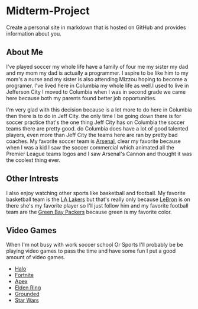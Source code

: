 # Midterm-Project
Create a personal site in markdown that is hosted on GitHub and provides information about you.

## About Me
  I've played soccer my whole life have a family of four me my sister my dad and my mom my  dad is actually a programmer. I aspire to be like him to my mom's a nurse and my sister is also attending Mizzou hoping to become a programer. I've lived here in Columbia my whole life as well.I used to live in Jefferson City I moved  to Columbia when I was in second grade we came here because both my parents found better job opportunities.
  
  I'm very glad with this decision because  is a lot more to do here in Columbia then there is to do in Jeff City. the only time I be going down there  is for soccer practice that's the one thing Jeff City has on Columbia the soccer teams there are pretty good. do Columbia does have a lot of good talented players,  even more than Jeff City the teams here are ran by pretty bad coaches. My favorite soccer team is [Arsenal](https://www.arsenal.com/), clear my favorite because when I was a kid I saw the soccer commercial  which animated all the Premier League teams logos and I saw Arsenal's Cannon and thought it was the coolest thing ever. 
  
## Other Intrests
  I also enjoy watching other sports like basketball and football. My favorite basketball team is the [LA Lakers]() but that's really only because [LeBron](https://www.google.com/search?q=lebron+james&sxsrf=ALiCzsZfG6rYy5HzhL3vT2Skn38refbJfg%3A1666300500318&ei=VLpRY6b1EoOxqtsPyIe9-As&gs_ssp=eJzj4tTP1TcwzKoySzFg9OLJSU0qys9TyErMTS0GAF9OB_c&oq=lebr&gs_lcp=Cgxnd3Mtd2l6LXNlcnAQARgAMgoILhCxAxCDARBDMgUIABCRAjIKCAAQsQMQgwEQQzIECAAQQzIFCAAQgAQyBAgAEEMyCggAELEDEIMBEEMyBAgAEEMyCAgAELEDEIMBMgsILhCABBCxAxCDAToHCCMQ6gIQJzoHCC4Q6gIQJzoECCMQJzoICC4QsQMQgwFKBAhNGAFKBAhBGABKBAhGGABQrQhY2RBg9h1oAXABeACAAY0CiAHiBZIBBTAuMy4xmAEAoAEBsAEKwAEB&sclient=gws-wiz-serp) is on there she's my favorite player so I'll just follow him and my favorite football team are the [Green Bay Packers](https://www.google.com/search?gs_ssp=eJzj4tDP1TcwTjLOMmD0EkwvSk3NU0hKrFQoSEzOTi0qBgB9HwlC&q=green+bay+packers&oq=green&aqs=chrome.1.69i57j46i67i131i433j46i67j46i67i433j0i67j46i67i199i465j46i175i199i512j46i67i433j46i67j0i67.2744j0j7&sourceid=chrome&ie=UTF-8) because green is my favorite color.

## Video Games
  When I'm not busy with work soccer school Or Sports I'll probably be be playing video games to pass the time and have some fun I put a good amount of video games.
  
- [Halo](https://www.halowaypoint.com/)
- [Fortnite](https://www.epicgames.com/fortnite/en-US/home)
- [Apex](https://www.ea.com/games/apex-legends)
- [Elden Ring](https://en.bandainamcoent.eu/elden-ring/elden-ring)
- [Grounded](https://grounded.obsidian.net/)
- [Star Wars](https://www.ea.com/games/starwars/battlefront/star-wars-battlefront-2)

 

  
  

